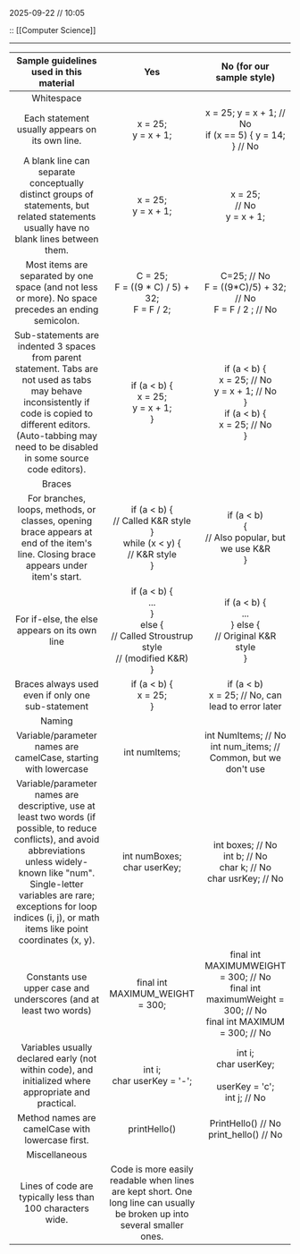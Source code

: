 2025-09-22 // 10:05

:: [[Computer Science]]

---

|                                                                                                                     Sample guidelines used in this material                                                                                                                     |                                                            Yes                                                            |                                                 No (for our sample style)                                                  |
| :-----------------------------------------------------------------------------------------------------------------------------------------------------------------------------------------------------------------------------------------------------------------------------: | :-----------------------------------------------------------------------------------------------------------------------: | :------------------------------------------------------------------------------------------------------------------------: |
|                                                                                                                                   Whitespace                                                                                                                                    |                                                                                                                           |                                                                                                                            |
|                                                                                                                 Each statement usually appears on its own line.                                                                                                                 |                                                   x = 25;<br>y = x + 1;                                                   |                              x = 25;   y = x + 1;     // No<br>if (x == 5) { y = 14; }  // No                              |
|                                                                     A blank line can separate conceptually distinct groups of statements, but related statements usually have no blank lines between them.                                                                      |                                                  x = 25; <br>y = x + 1;                                                   |                                         x = 25; <br>           // No<br>y = x + 1;                                         |
|                                                                                      Most items are separated by one space (and not less or more). No space precedes an ending semicolon.                                                                                       |                                     C = 25;<br>F = ((9 * C) / 5) + 32;<br>F = F / 2;                                      |                    C=25;               // No<br>F = ((9*C)/5) + 32; // No<br>F = F / 2 ;         // No                     |
|                        Sub-statements are indented 3 spaces from parent statement. Tabs are not used as tabs may behave inconsistently if code is copied to different editors.   <br>(Auto-tabbing may need to be disabled in some source code editors).                        |                                     if (a < b) {<br>   x = 25;<br>   y = x + 1;<br>}                                      | if (a < b) {<br>        x = 25;    // No<br>        y = x + 1; // No<br>}<br>if (a < b) {<br> x = 25;           // No<br>} |
|                                                                                                                                     Braces                                                                                                                                      |                                                                                                                           |                                                                                                                            |
|                                                                      For branches, loops, methods, or classes, opening brace appears at end of the item's line. Closing brace appears under item's start.                                                                       |                  if (a < b) {<br>   // Called K&R style<br>}<br>while (x < y) {<br>   // K&R style<br>}                   |                                if (a < b) <br>{<br>   // Also popular, but we use K&R <br>}                                |
|                                                                                                                  For if-else, the else appears on its own line                                                                                                                  |          if (a < b) {<br>   ...<br>}<br>else { <br>   // Called Stroustrup style  <br>   // (modified K&R)<br>}           |                            if (a < b) {<br>   ...<br>} else {<br>   // Original K&R style<br>}                             |
|                                                                                                                Braces always used even if only one sub-statement                                                                                                                |                                              if (a < b) {<br>   x = 25;<br>}                                              |                                 if (a < b)  <br>   x = 25;  // No, can lead to error later                                 |
|                                                                                                                                     Naming                                                                                                                                      |                                                                                                                           |                                                                                                                            |
|                                                                                                         Variable/parameter names are camelCase, starting with lowercase                                                                                                         |                                                       int numItems;                                                       |                            int NumItems;   // No<br>int num_items;  // Common, but we don't use                            |
| Variable/parameter names are descriptive, use at least two words (if possible, to reduce conflicts), and avoid abbreviations unless widely-known like "num". Single-letter variables are rare; exceptions for loop indices (i, j), or math items like point coordinates (x, y). |                                              int numBoxes; <br>char userKey;                                              |                    int boxes;   // No<br>int b;       // No<br>char k;      // No<br>char usrKey; // No                    |
|                                                                                                        Constants use upper case and underscores (and at least two words)                                                                                                        |                                              final int MAXIMUM_WEIGHT = 300;                                              |    final int MAXIMUMWEIGHT = 300; // No<br>final int maximumWeight = 300; // No<br>final int MAXIMUM = 300;       // No    |
|                                                                                      Variables usually declared early (not within code), and initialized where appropriate and practical.                                                                                       |                                              int i; <br>char userKey = '-';                                               |                       int i;        <br>char userKey; <br><br>userKey = 'c';<br>int j;        // No                        |
|                                                                                                                Method names are camelCase with lowercase first.                                                                                                                 |                                                       printHello()                                                        |                                        PrintHello()   // No<br>print_hello()  // No                                        |
|                                                                                                                                  Miscellaneous                                                                                                                                  |                                                                                                                           |                                                                                                                            |
|                                                                                                           Lines of code are typically less than 100 characters wide.                                                                                                            | Code is more easily readable when lines are kept short. One long line can usually be broken up into several smaller ones. |                                                                                                                            |

